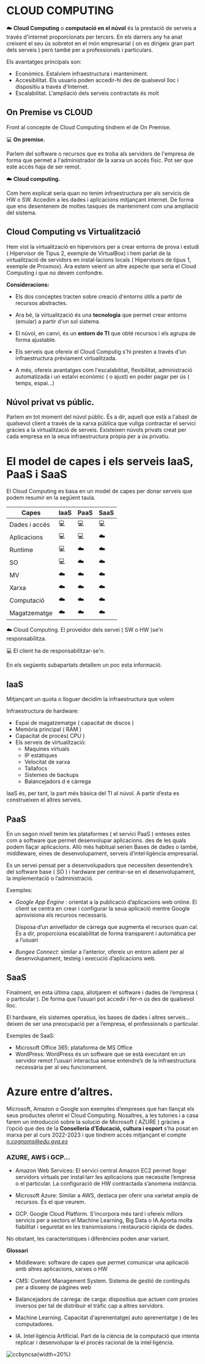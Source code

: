 # CLOUD COMPUTING 

 
:cloud: **Cloud Computing** o **computació en el núvol** és la prestació de serveis a través d'internet proporcionats per tercers. En els darrers any ha anat creixent el seu ús sobretot en el món empresarial ( on es dirigeix gran part dels serveis ) però també per a professionals i particulars.  

Els avantatges principals son:

  * Econòmics. Estalviem infraestructura i manteniment.
  * Accesibilitat. Els usuaris poden accedir-hi des de qualsevol lloc i dispositiu a través d'Internet.
  * Escalabilitat. L'ampliació dels serveis contractats és molt 

## On Premise vs CLOUD

Front al concepte de Cloud Computing tindrem el de On Premise. 

:computer: **On premise.**

Parlem del software o recursos que es troba als servidors de l'empresa de forma que permet a l'administrador de la xarxa un accés físic. Pot ser que este accés haja de ser remot.

:cloud: **Cloud computing.**

Com hem explicat seria quan no tenim infraestructura per als servicis de HW o SW. Accedim a les dades i aplicacions mitjançant internet. De forma que ens desentenem de moltes tasques de manteniment com una ampliació del sistema.

## Cloud Computing vs Virtualització

Hem vist la virtualització en hipervisors per a crear entorns de prova i estudi ( Hipervisor de Tipus 2, exemple de VirtualBox) i hem parlat de la virtualització de servidors en instal·lacions locals ( Hipervisors de tipus 1, exemple de Proxmox). Ara estem veient un altre aspecte que seria el Cloud Computing i que no devem confondre.

**Consideracions:**

* Els dos conceptes tracten sobre creació d'entorns útils a partir de recursos abstractes. 
* Ara bé, la virtualització és una **tecnologia** que permet crear entorns (emular) a partir d'un sol sistema. 
* El núvol, en canvi, és un **entorn de TI** que obté recursos i els agrupa de forma ajustable.

* Els serveis que ofereix el Cloud Computig s'hi presten a través d'un infraestructura prèviament virtualitzada.
* A més, ofereix avantatges com l'escalabilitat, flexibilitat, administració automatizada i un estalvi econòmic ( o ajust) en poder pagar per ús ( temps, espai...)

## Núvol privat vs públic.

Parlem en tot moment del núvol públic. És a dir, aquell que està a l'abast de qualsevol client a través de la xarxa pública que vullga contractar el servici gràcies a la virtualització de serveis.
Existeixen núvols privats creat per cada empresa en la seua infraestructura pròpia per a ús privatiu.

# El model de capes i els serveis IaaS, PaaS i SaaS

El Cloud Computing es basa en un model de capes per donar serveis que podem resumir en la següent taula. 


|Capes|IaaS|PaaS|SaaS|
|---|---|---|---|
|Dades i accés|:computer:|:computer:|:computer:|
|Aplicacions|:computer:|:computer:|:cloud:|
|Runtime|:computer:|:cloud:|:cloud:|
|SO|:computer:|:cloud:|:cloud:|
|MV|:cloud:|:cloud:|:cloud:|
|Xarxa|:cloud:|:cloud:|:cloud:|
|Computació|:cloud:|:cloud:|:cloud:|
|Magatzematge|:cloud:|:cloud:|:cloud:|

:cloud: Cloud Computing. El proveïdor dels servei ( SW o HW )se'n responsabilitza.

:computer: El client ha de responsabilitzar-se'n.

En els següents subapartats detallem un poc esta informació.

## IaaS 

Mitjançant un quota o lloguer decidim la infraestructura que volem 

Infraestructura de hardware: 
* Espai de magatzematge ( capacitat de discos )
* Memòria principal ( RAM )
* Capacitat de procés( CPU )
* Els serveis de virtualització:
  * Maquines virtuals
  * IP estàtiques
  * Velocitat de xarxa
  * Tallafocs 
  * Sistemes de backups
  * Balancejadors d e càrrega 

IaaS és, per tant, la part més bàsica del TI al núvol. A partir d’esta es construeixen el altres serveis. 


## PaaS 

En un segon nivell tenim les plataformes ( el servici PaaS ) enteses estes com a software que permet desenvolupar aplicacions. des de les quals podem llaçar aplicacions. Allò més habitual serien Bases de dades o també, middleware, eines de desenvolupament, serveis d’intel·ligència empresarial. 

Es un servei pensat per a desenvolupadors que necessiten desentendre’s del software base ( SO ) i hardware per centrar-se en el desenvolupament, la implementació o l’administració. 

Exemples:

* *Google App Engine* : orientat a la publicació d’aplicacions web online. El client se centra en crear i configurar la seua aplicació mentre Google aprovisiona els recursos necessaris. 

    Disposa d’un anivellador de càrrega que augmenta el recursos quan cal. És a dir, proporciona escalabilitat de forma transparent i automàtica per a l’usuari 

*    *Bungee Connect*:  similar a l’anterior, ofereix un entorn adient per al desenvolupament, testeig i execució d’aplicacions web.

 
## SaaS 

Finalment, en esta última capa, allotjarem el software i dades de l’empresa ( o particular ). De forma que l’usuari pot accedir i fer-n ús des de qualsevol lloc.  

El hardware, els sistemes operatius, les bases de dades i altres serveis... deixen de ser una preocupació per a l’empresa, el professionals o particular.

Exemples de SaaS:
* Microsoft Office 365: plataforma de MS Office 
* WordPress:  WordPress és un software que se està executant en un servidor remot l’usuari interactua sense entendre’s de la infraestructura necessària per al seu funcionament. 

# Azure entre d’altres.

Microsoft, Amazon o Google son exemples d’empreses que han llançat els seus productes oferint el Cloud Computing. Nosaltres, a les tutories i a casa farem un introducció sobre la solució de Microsoft ( AZURE ) gràcies a l’opció que des de la **Conselleria d’Educació, cultura i esport** s’ha posat en marxa per al curs 2022-2023 i que tindrem accés mitjançant el compte *n.cognoms@edu.gva.es*

### AZURE, AWS  i GCP...

* Amazon Web Services: El servici central Amazon EC2 permet llogar servidors virtuals per instal·larr les aplicacions que necessite l’empresa o el particular. La configuració de HW  contractada s’anomena instància.  

* Microsoft Azure: Similar a AWS, destaca per oferir una varietat ampla de recursos. És el que veurem.

* GCP. Google Cloud Platform. S'incorpora més tard i ofereix millors servicis per a sectors el Machine Learning, Big Data o IA.Aporta molta fiabilitat i seguretat en les transmissions i restauració ràpida de dades.

No obstant, les característiques i diferències poden anar variant.


**Glossari**

* Middleware: software de capes que permet  comunicar una aplicació amb altres aplicacions, xarxes o HW 

* CMS: Content Management System. Sistema de gestió de continguts per a disseny de pàgines web 

* Balancejadors de càrrega: de carga: dispositius que actuen com proxies inversos per tal de distribuir el tràfic cap a altres servidors. 
* Machine Learning. Capacitat d'aprenentatge( auto aprenentatge ) de les computadores.
* IA. Intel·ligència Artificial. Part de la ciència de la computació que intenta replicar i desenvolupar la el procés racional de la intel·ligència.

![ccbyncsa](../IMATGES/cco.png){width=20%}

